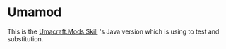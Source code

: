 # Umamod
This is the [Umacraft.Mods.Skill](https://github.com/UmacraftDev/Umacraft.Mods.Skill) 's Java version which is using to test and substitution.
